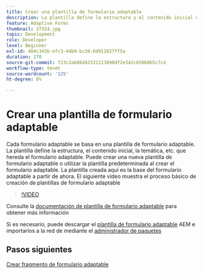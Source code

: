 ```yaml
---
title: Crear una plantilla de formulario adaptable
description: La plantilla define la estructura y el contenido inicial del formulario adaptable.
feature: Adaptive Forms
thumbnail: 37324.jpg
topic: Development
role: Developer
level: Beginner
exl-id: 404c345b-efc3-44b9-bc38-6d911627ff5a
duration: 270
source-git-commit: f23c2ab86d42531113690df2e342c65060b5c7cd
workflow-type: tm+mt
source-wordcount: '125'
ht-degree: 6%

---
```


# Crear una plantilla de formulario adaptable

Cada formulario adaptable se basa en una plantilla de formulario adaptable. La plantilla define la estructura, el contenido inicial, la temática, etc. que hereda el formulario adaptable. Puede crear una nueva plantilla de formulario adaptable o utilizar la plantilla predeterminada al crear el formulario adaptable.
La plantilla creada aquí es la base del formulario adaptable a partir de ahora.
El siguiente vídeo muestra el proceso básico de creación de plantillas de formulario adaptable

>[!VIDEO](https://video.tv.adobe.com/v/37324?quality=12&learn=on)

Consulte la [documentación de plantilla de formulario adaptable](https://experienceleague.adobe.com/docs/experience-manager-65/forms/adaptive-forms-advanced-authoring/template-editor.html?lang=es) para obtener más información

Si es necesario, puede descargar el [plantilla de formulario adaptable](assets/peak-application-template.zip) AEM e importarlos a la red de mediante el [administrador de paquetes](http://localhost:4502/crx/packmgr/index.jsp)

## Pasos siguientes

[Crear fragmento de formulario adaptable](./create-form-fragment.md)

